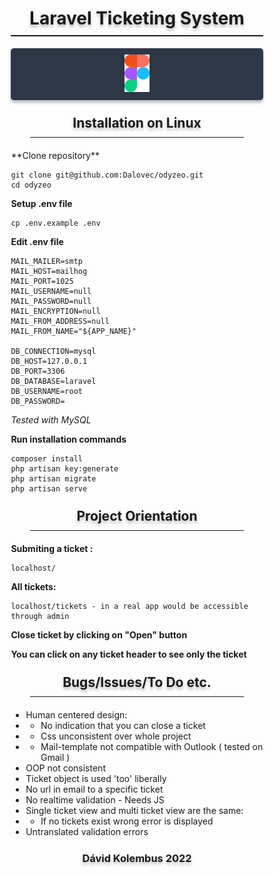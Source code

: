 <div style="width: 80%; margin: auto">

<h1 style="text-shadow: 0 4px 4px rgba(0, 0, 0, 0.25); text-align: center; padding-bottom: 10px; border-bottom: 2px solid">Laravel Ticketing System</h1>
<a href="#"><p style="text-align: center; background-color: #2d3748; padding: 10px; box-shadow: 0 4px 4px rgba(0, 0, 0, 0.25); border-radius: 5px;"><img src="resources/figma.png" width="40"></p></a>

<h2 style="text-shadow: 0 4px 4px rgba(0, 0, 0, 0.25); text-align:center; border-bottom:1px solid; width:80%; margin:auto; padding:10px; margin-bottom:20px;">Installation on Linux</h2>
**Clone repository**

    git clone git@github.com:Dalovec/odyzeo.git
    cd odyzeo

**Setup .env file**
    
    cp .env.example .env



**Edit .env file**

    MAIL_MAILER=smtp
    MAIL_HOST=mailhog
    MAIL_PORT=1025
    MAIL_USERNAME=null
    MAIL_PASSWORD=null
    MAIL_ENCRYPTION=null
    MAIL_FROM_ADDRESS=null
    MAIL_FROM_NAME="${APP_NAME}"

    DB_CONNECTION=mysql
    DB_HOST=127.0.0.1
    DB_PORT=3306
    DB_DATABASE=laravel
    DB_USERNAME=root
    DB_PASSWORD=

_Tested with MySQL_

**Run installation commands**

    composer install
    php artisan key:generate
    php artisan migrate
    php artisan serve

<h2 style="text-shadow: 0 4px 4px rgba(0, 0, 0, 0.25); text-align:center; border-bottom:1px solid; width:80%; margin:auto; padding:10px; margin-bottom:20px;">Project Orientation</h2>

**Submiting a ticket :**

    localhost/

**All tickets:**

    localhost/tickets - in a real app would be accessible through admin

**Close ticket by clicking on "Open" button**

**You can click on any ticket header to see only the ticket**

<h2 style="text-shadow: 0 4px 4px rgba(0, 0, 0, 0.25); text-align:center; border-bottom:1px solid; width:80%; margin:auto; padding:10px; margin-bottom:20px;">Bugs/Issues/To Do etc.</h2>

- Human centered design:
- - No indication that you can close a ticket
- - Css unconsistent over whole project
- - Mail-template not compatible with Outlook ( tested on Gmail )
- OOP not consistent
- Ticket object is used 'too' liberally
- No url in email to a specific ticket
- No realtime validation - Needs JS
- Single ticket view and multi ticket view are the same:
- - If no tickets exist wrong error is displayed
- Untranslated validation errors

<h3 style="text-shadow: 0 4px 4px rgba(0, 0, 0, 0.25); text-align:center; width:80%; margin:auto; padding:10px; margin-bottom:20px;">Dávid Kolembus 2022</h2>

</div>
